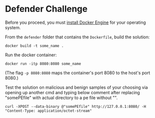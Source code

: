 # Defender Challenge

Before you proceed, you must [install Docker Engine](https://docs.docker.com/engine/install/) for your operating system.

From the `defender` folder that contains the `Dockerfile`, build the solution:
```
docker build -t some_name .
```

Run the docker container:
```
docker run -itp 8080:8080 some_name
```
(The flag `-p 8080:8080` maps the container's port 8080 to the host's port 8080.)

Test the solution on malicious and benign samples of your choosing via opening up another cmd and typing below comment after replacing "somePEfile" with actual directory to a pe file without "".
```
curl -XPOST --data-binary @"somePEfile" http://127.0.0.1:8080/ -H "Content-Type: application/octet-stream"
```